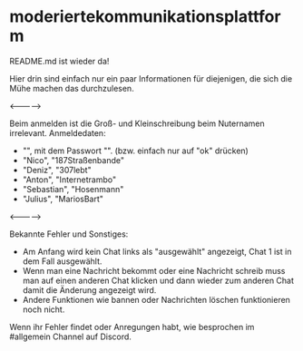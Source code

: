 # moderiertekommunikationsplattform
README.md ist wieder da!

Hier drin sind einfach nur ein paar Informationen für diejenigen, die sich die Mühe machen das durchzulesen.

<----->

Beim anmelden ist die Groß- und Kleinschreibung beim Nuternamen irrelevant.
Anmeldedaten: 
- "", mit dem Passwort "". (bzw. einfach nur auf "ok" drücken)
- "Nico", "187Straßenbande"
- "Deniz", "307lebt"
- "Anton", "Internetrambo"
- "Sebastian", "Hosenmann"
- "Julius", "MariosBart"

<----->

Bekannte Fehler und Sonstiges:
- Am Anfang wird kein Chat links als "ausgewählt" angezeigt, Chat 1 ist in dem Fall ausgewählt.
- Wenn man eine Nachricht bekommt oder eine Nachricht schreib muss man auf einen anderen Chat klicken und dann wieder zum anderen Chat damit die Änderung
  angezeigt wird.
- Andere Funktionen wie bannen oder Nachrichten löschen funktionieren noch nicht. 

Wenn ihr Fehler findet oder Anregungen habt, wie besprochen im #allgemein Channel auf Discord.
